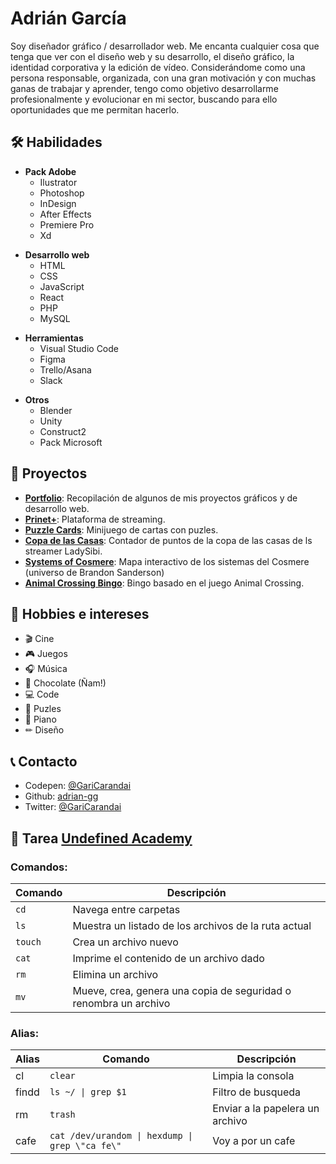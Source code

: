 # Adrián García
Soy diseñador gráfico / desarrollador web. Me encanta cualquier cosa que tenga que
ver con el diseño web y su desarrollo, el diseño gráfico, la identidad corporativa y la
edición de vídeo.
Considerándome como una persona responsable, organizada, con una gran
motivación y con muchas ganas de trabajar y aprender, tengo como objetivo
desarrollarme profesionalmente y evolucionar en mi sector, buscando para ello
oportunidades que me permitan hacerlo.


## 🛠 Habilidades
- **Pack Adobe**
   * Ilustrator
   * Photoshop
   * InDesign
   * After Effects
   * Premiere Pro
   * Xd
* **Desarrollo web**
    * HTML
    * CSS
    * JavaScript
    * React
    * PHP
    * MySQL
- **Herramientas**
    * Visual Studio Code
    * Figma
    * Trello/Asana
    * Slack
* **Otros**
    * Blender
    * Unity
    * Construct2
    * Pack Microsoft


## 🚀 Proyectos
* [**Portfolio**][porfolio]: Recopilación de algunos de mis proyectos gráficos y de desarrollo web.
* [**Prinet+**][prinet]: Plataforma de streaming.
* [**Puzzle Cards**][puzzles]: Minijuego de cartas con puzles.
* [**Copa de las Casas**][ladysibi]: Contador de puntos de la copa de las casas de ls streamer LadySibi.
* [**Systems of Cosmere**][cosmere]: Mapa interactivo de los sistemas del Cosmere (universo de Brandon Sanderson)
* [**Animal Crossing Bingo**][bingoac]: Bingo basado en el juego Animal Crossing.


## 👀 Hobbies e intereses
* 🎬 Cine
* 🎮 Juegos
* 🎧 Música
* 🍫 Chocolate (Ñam!) 
* 💻 Code
* 🧩 Puzles
* 🎹 Piano
* ✏ Diseño


## 📞 Contacto
* Codepen: [@GariCarandai][codepen]
* Github: [adrian-gg][github]
* Twitter: [@GariCarandai][twitter]


## 📓 Tarea [Undefined Academy][undefined.academy]
### Comandos:
| Comando     | Descripción                                                      |
| ----------- | ---------------------------------------------------------------- |
| ``cd``      | Navega entre carpetas                                            |
| ``ls``      | Muestra un listado de los archivos de la ruta actual             |
| ``touch``   | Crea un archivo nuevo                                            |
| ``cat``     | Imprime el contenido de un archivo dado                          |
| ``rm``      | Elimina un archivo                                               |
| ``mv``      | Mueve, crea, genera una copia de seguridad o renombra un archivo |

### Alias:

| Alias | Comando                                           | Descripción                     |
| ----- | ------------------------------------------------- | ------------------------------- |
| cl    | ``clear``                                         | Limpia la consola               |
| findd | ``ls ~/ \| grep $1``                              | Filtro de busqueda              |
| rm    | ``trash``                                         | Enviar a la papelera un archivo |
| cafe  | ``cat /dev/urandom \| hexdump \| grep \"ca fe\"`` | Voy a por un cafe               |


[//]: # (Links)
[porfolio]: <https://adrian-gg.github.io>
[prinet]: <https://adrian-gg.github.io/prinet-web_react/>
[cosmere]: <https://adrian-gg.github.io/cosmere_systems>
[bingoac]: <https://adrian-gg.github.io/ac_bingo/index.html>
[puzzles]: <https://adrian-gg.github.io/puzzle_cards/>
[ladysibi]: <https://copacasas.ladysibi.com/>
[codepen]: <https://codepen.io/GariCarandai>
[github]: <https://github.com/adrian-gg>
[twitter]: <https://twitter.com/GariCarandai>
[undefined.academy]: <https://undefined.academy/>
